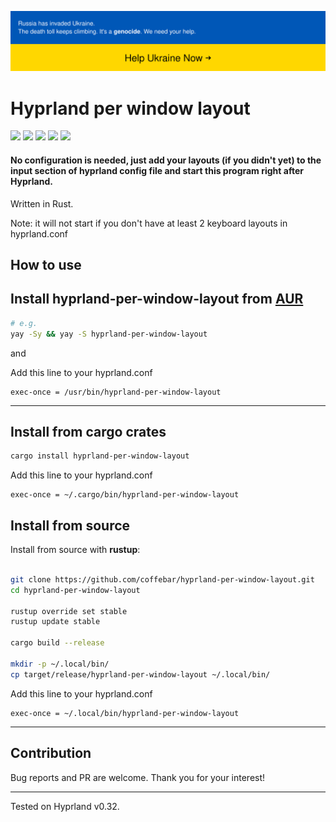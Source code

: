 [![Stand With Ukraine](https://raw.githubusercontent.com/vshymanskyy/StandWithUkraine/main/banner2-direct.svg)](https://stand-with-ukraine.pp.ua)

# Hyprland per window layout

![](https://img.shields.io/crates/d/hyprland-per-window-layout)
![](https://img.shields.io/github/issues-raw/coffebar/hyprland-per-window-layout)
![](https://img.shields.io/github/stars/coffebar/hyprland-per-window-layout)
![](https://img.shields.io/aur/version/hyprland-per-window-layout)
![](https://img.shields.io/crates/v/hyprland-per-window-layout)

#### No configuration is needed, just add your layouts (if you didn't yet) to the input section of hyprland config file and start this program right after Hyprland.

Written in Rust.

Note: it will not start if you don't have at least 2 keyboard layouts in hyprland.conf

## How to use

## Install **hyprland-per-window-layout** from [AUR](https://aur.archlinux.org/packages/hyprland-per-window-layout)

```bash 
# e.g.
yay -Sy && yay -S hyprland-per-window-layout
```

and

Add this line to your hyprland.conf

```
exec-once = /usr/bin/hyprland-per-window-layout
```

-----


## Install from cargo crates

```bash
cargo install hyprland-per-window-layout
```

Add this line to your hyprland.conf

```
exec-once = ~/.cargo/bin/hyprland-per-window-layout
```


## Install from source

Install from source with **rustup**:

```bash

git clone https://github.com/coffebar/hyprland-per-window-layout.git
cd hyprland-per-window-layout

rustup override set stable
rustup update stable

cargo build --release

mkdir -p ~/.local/bin/
cp target/release/hyprland-per-window-layout ~/.local/bin/

```
Add this line to your hyprland.conf

```
exec-once = ~/.local/bin/hyprland-per-window-layout
```

-----

## Contribution

Bug reports and PR are welcome. Thank you for your interest!

-----

Tested on Hyprland v0.32.
